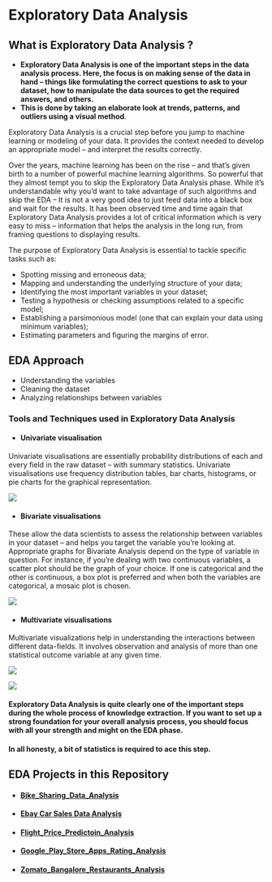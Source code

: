 # Exploratory Data Analysis 

## What is Exploratory Data Analysis ?

- **Exploratory Data Analysis is one of the important steps in the data analysis process. Here, the focus is on making sense of the data in hand – things like formulating the correct questions to ask to your dataset, how to manipulate the data sources to get the required answers, and others.** 
- **This is done by taking an elaborate look at trends, patterns, and outliers using a visual method**.


Exploratory Data Analysis is a crucial step before you jump to machine learning or modeling of your data. 
It provides the context needed to develop an appropriate model – and interpret the results correctly.


Over the years, machine learning has been on the rise – and that’s given birth to a number of powerful machine learning algorithms. 
So powerful that they almost tempt you to skip the Exploratory Data Analysis phase. 
While it’s understandable why you’d want to take advantage of such algorithms and skip the EDA – It is not a very good idea to just feed data into a black box and wait for the results. 
It has been observed time and time again that Exploratory Data Analysis provides a lot of critical information which is very easy to miss – information that helps the analysis in the long run, from framing questions to displaying results.


The purpose of Exploratory Data Analysis is essential to tackle specific tasks such as:

- Spotting missing and erroneous data;
- Mapping and understanding the underlying structure of your data;
- Identifying the most important variables in your dataset;
- Testing a hypothesis or checking assumptions related to a specific model;
- Establishing a parsimonious model (one that can explain your data using minimum variables);
- Estimating parameters and figuring the margins of error.



## EDA Approach
- Understanding the variables
- Cleaning the dataset
- Analyzing relationships between variables



### Tools and Techniques used in Exploratory Data Analysis
- #### Univariate visualisation
Univariate visualisations are essentially probability distributions of each and every field in the raw dataset – with summary statistics. 
Univariate visualisations use frequency distribution tables, bar charts, histograms, or pie charts for the graphical representation.

![](https://github.com/kanasepratik/Exploratory-Data-Analysis-Projects_1/blob/master/images/hist.jpg)



- #### Bivariate visualisations
These allow the data scientists to assess the relationship between variables in your dataset – and helps you target the variable you’re looking at. Appropriate graphs for Bivariate Analysis depend on the type of variable in question. For instance, if you’re dealing with two continuous variables, a scatter plot should be the graph of your choice. 
If one is categorical and the other is continuous, a box plot is preferred and when both the variables are categorical, a mosaic plot is chosen.

![](https://github.com/kanasepratik/Exploratory-Data-Analysis-Projects_1/blob/master/images/bivariate.png)



- #### Multivariate visualisations

Multivariate visualizations help in understanding the interactions between different data-fields. 
It involves observation and analysis of more than one statistical outcome variable at any given time.

![](https://github.com/kanasepratik/Exploratory-Data-Analysis-Projects_1/blob/master/images/multi.png)

![](https://github.com/kanasepratik/Exploratory-Data-Analysis-Projects_1/blob/master/images/multi.jpg)


#### Exploratory Data Analysis is quite clearly one of the important steps during the whole process of knowledge extraction. If you want to set up a strong foundation for your overall analysis process, you should focus with all your strength and might on the EDA phase. 
#### In all honesty, a bit of statistics is required to ace this step.



## EDA Projects in this Repository

- #### [Bike_Sharing_Data_Analysis](https://github.com/kanasepratik/Exploratory-Data-Analysis-Projects_2/tree/master/Bike_Sharing_Data_Analysis)

- #### [Ebay Car Sales Data Analysis](https://github.com/kanasepratik/Exploratory-Data-Analysis-Projects_2/tree/master/Ebay%20Car%20Sales%20Data%20Analysis)

- #### [Flight_Price_Predictoin_Analysis](https://github.com/kanasepratik/Exploratory-Data-Analysis-Projects_2/tree/master/Flight_Price_Predictoin_Analysis)

- #### [Google_Play_Store_Apps_Rating_Analysis](https://github.com/kanasepratik/Exploratory-Data-Analysis-Projects_2/tree/master/Google_Play_Store_Apps_Rating_Analysis)

- #### [Zomato_Bangalore_Restaurants_Analysis](https://github.com/kanasepratik/Exploratory-Data-Analysis-Projects_2/tree/master/Zomato_Bangalore_Restaurants_Analysis)




